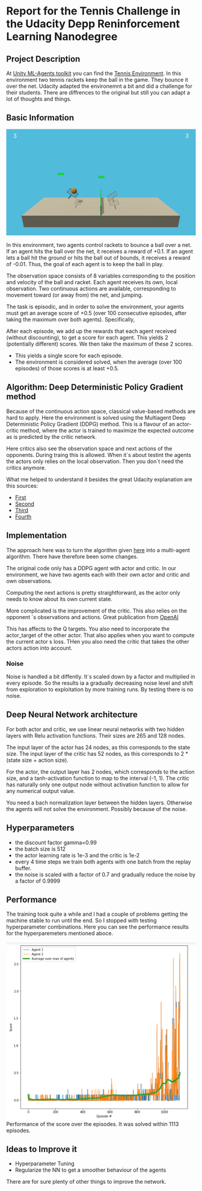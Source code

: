 # Report for the Tennis Challenge in the Udacity Depp Reninforcement Learning Nanodegree

## Project Description 
At [Unity ML-Agents toolkit](https://github.com/Unity-Technologies/ml-agents/blob/master/docs/Learning-Environment-Examples.md) you can find the [Tennis Environment](https://github.com/Unity-Technologies/ml-agents/blob/master/docs/Learning-Environment-Examples.md#tennis).
In this environment two tennis rackets keep the ball in the game. They bounce it over the net. Udacity adapted the environemnt a bit and did a challenge for their students. There are diffrences to the original but still you can adapt a lot of thoughts and things. 

## Basic Information
![Tennis Image](https://github.com/vrnkk/Tennis-Challenge-/blob/master/tennis_gif.gif)

In this environment, two agents control rackets to bounce a ball over a net. If an agent hits the ball over the net, it receives a reward of +0.1. If an agent lets a ball hit the ground or hits the ball out of bounds, it receives a reward of -0.01. Thus, the goal of each agent is to keep the ball in play.

The observation space consists of 8 variables corresponding to the position and velocity of the ball and racket. Each agent receives its own, local observation. Two continuous actions are available, corresponding to movement toward (or away from) the net, and jumping.

The task is episodic, and in order to solve the environment, your agents must get an average score of +0.5 (over 100 consecutive episodes, after taking the maximum over both agents). Specifically,

After each episode, we add up the rewards that each agent received (without discounting), to get a score for each agent. This yields 2 (potentially different) scores. We then take the maximum of these 2 scores.
* This yields a single score for each episode.
* The environment is considered solved, when the average (over 100 episodes) of those scores is at least +0.5.

## Algorithm: Deep Deterministic Policy Gradient method
Because of the continuous action space, classical value-based methods are hard to apply. Here the environment is solved using the Multiagent Deep Deterministic Policy Gradient (DDPG) method. This is a flavour of an actor-critic method, where the actor is trained to maximize the expected outcome as is predicted by the critic network.

Here critics also see the observation space and next actions of the opponents. During traing this is allowed. When it´s about testint the agents the actors only relies on the local observation. Then you don´t need the critics anymore.

What me helped to understand it besides the great Udacity explanation are this sources: 
 * [First](http://proceedings.mlr.press/v32/silver14.pdf)
 * [Second](https://www.youtube.com/watch?v=_pbd6TCjmaw)
 * [Third](https://arxiv.org/pdf/1706.02275.pdf)
 * [Fourth](https://papers.nips.cc/paper/7217-multi-agent-actor-critic-for-mixed-cooperative-competitive-environments.pdf)

## Implementation
The approach here was to turn the algorithm given [here](https://github.com/udacity/deep-reinforcement-learning/tree/master/ddpg-pendulum) into a multi-agent algorithm. There have therefore been some changes. 

The original code only has a DDPG agent with actor and critic. In our environment, we have two agents each with their own actor and critic and own observations.

Computing the next actions is pretty straightforward, as the actor only needs to know about its own current state.

More complicated is the improvement of the critic. This also relies on the opponent ´s observations and actions. Great publication from [OpenAI](https://papers.nips.cc/paper/7217-multi-agent-actor-critic-for-mixed-cooperative-competitive-environments.pdf)

This has affects to the Q targets. You also need to incorporate the actor_target of the other actor. That also applies when you want to compute the current actor s loss. THen you also need the critic that takes the other actors action into account.

### Noise 
Noise is handled a bit diffently. It´s scaled down by a factor and multiplied in every episode. So the results ia a gradually decreasing noise level and shift from exploration to exploitation by more training runs. 
By testing there is no noise. 

## Deep Neural Network architecture
For both actor and critic, we use linear neural networks with two hidden layers with Relu activation functions. Their sizes are 265 and 128 nodes.

The input layer of the actor has 24 nodes, as this corresponds to the state size. The input layer of the critic has 52 nodes, as this corresponds to 2 * (state size + action size).

For the actor, the output layer has 2 nodes, which corresponds to the action size, and a tanh-activation function to map to the interval (-1, 1). The critic has naturally only one output node without activation function to allow for any numerical output value.

You need a bach normalization layer between the hidden layers. Otherwise the agents will not solve the environment. Possibly because of the noise. 

## Hyperparameters
* the discount factor gamma=0.99
* the batch size is 512
* the actor learning rate is 1e-3 and the critic is 1e-2
* every 4 time steps we train both agents with one batch from the replay buffer.
* the noise is scaled with a factor of 0.7 and gradually reduce the noise by a factor of 0.9999 

## Performance 
The training took quite a while and I had a couple of problems getting the machine stable to run until the end. So I stopped with testing hyperparameter combinations. Here you can see the performance results for the hyperparemeters mentioned aboce. 

![Performance of the approach](https://github.com/vrnkk/Tennis-Challenge-/blob/master/performance_tennis.PNG)
Performance of the score over the episodes. 
It was solved within 1113 episodes.

## Ideas to Improve it
  * Hyperparameter Tuning
  * Regularize the NN to get a smoother behaviour of the agents

There are for sure plenty of other things to improve the network. 
